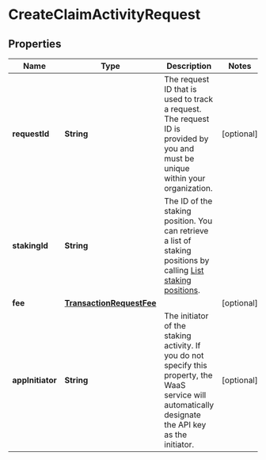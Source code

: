 

# CreateClaimActivityRequest


## Properties

| Name | Type | Description | Notes |
|------------ | ------------- | ------------- | -------------|
|**requestId** | **String** | The request ID that is used to track a request. The request ID is provided by you and must be unique within your organization. |  [optional] |
|**stakingId** | **String** | The ID of the staking position. You can retrieve a list of staking positions by calling [List staking positions](/v2/api-references/stakings/list-staking-positions). |  |
|**fee** | [**TransactionRequestFee**](TransactionRequestFee.md) |  |  [optional] |
|**appInitiator** | **String** | The initiator of the staking activity. If you do not specify this property, the WaaS service will automatically designate the API key as the initiator. |  [optional] |



